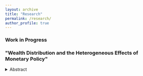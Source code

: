 ```yaml
---
layout: archive
title: "Research"
permalink: /research/
author_profile: true
---
```


### Work in Progress

### "Wealth Distribution and the Heterogeneous Effects of Monetary Policy"
<details>
  <summary>Abstract</summary>  
Draft availabel soon.
</details>

